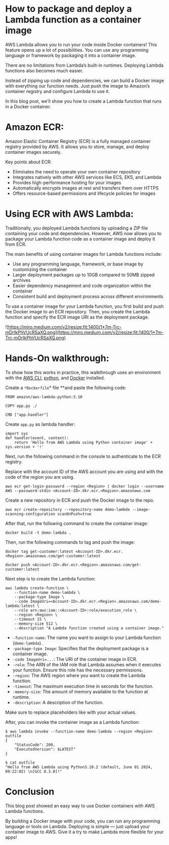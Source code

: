 # How to package and deploy a Lambda function as a container image

AWS Lambda allows you to run your code inside Docker containers! This feature opens up a lot of possibilities. You can use any programming language or framework by packaging it into a container image.

There are no limitations from Lambda’s built-in runtimes. Deploying Lambda functions also becomes much easier.

Instead of zipping up code and dependencies, we can build a Docker image with everything our function needs. Just push the image to Amazon’s container registry and configure Lambda to use it.

In this blog post, we’ll show you how to create a Lambda function that runs in a Docker container.

# **Amazon ECR:**

Amazon Elastic Container Registry (ECR) is a fully managed container registry provided by AWS. It allows you to store, manage, and deploy container images securely.

Key points about ECR:

- Eliminates the need to operate your own container repository
- Integrates natively with other AWS services like ECS, EKS, and Lambda
- Provides high-performance hosting for your images
- Automatically encrypts images at rest and transfers them over HTTPS
- Offers resource-based permissions and lifecycle policies for images

# **Using ECR with AWS Lambda:**

Traditionally, you deployed Lambda functions by uploading a ZIP file containing your code and dependencies. However, AWS now allows you to package your Lambda function code as a container image and deploy it from ECR.

The main benefits of using container images for Lambda functions include:

- Use any programming language, framework, or base image by customizing the container
- Larger deployment packages up to 10GB compared to 50MB zipped archives
- Easier dependency management and code organization within the container
- Consistent build and deployment process across different environments

To use a container image for your Lambda function, you first build and push the Docker image to an ECR repository. Then, you create the Lambda function and specify the ECR image URI as the deployment package.

![https://miro.medium.com/v2/resize:fit:1400/1*7m-Trc-mDrIkPhVUcRSaXQ.png](https://miro.medium.com/v2/resize:fit:1400/1*7m-Trc-mDrIkPhVUcRSaXQ.png)

# **Hands-On walkthrough:**

To show how this works in practice, this walkthrough uses an environment with the [AWS CLI](https://aws.amazon.com/cli/), [python](https://www.python.org/downloads/), and [Docker](https://docs.docker.com/get-docker/) installed.

Create a `*Dockerfile`* file **and paste the following code:

```
FROM amazon/aws-lambda-python:3.10

COPY app.py ./

CMD ["app.handler"]
```

Create `app.py` as lambda handler:

```
import sys
def handler(event, context):
    return 'Hello from AWS Lambda using Python container image' + sys.version + '!'
```

Next, run the following command in the console to authenticate to the ECR registry.

Replace with the account ID of the AWS account you are using and with the code of the region you are using.

```
aws ecr get-login-password --region <Region> | docker login --username AWS --password-stdin <Account-ID>.dkr.ecr.<Region>.amazonaws.com
```

Create a new repository in ECR and push the Docker image to the repo.

```
aws ecr create-repository --repository-name demo-lambda --image-scanning-configuration scanOnPush=true
```

After that, run the following command to create the container image:

```
docker build -t demo-lambda .
```

Then, run the following commands to tag and push the image:

```
docker tag get-customer:latest <Account-ID>.dkr.ecr.<Region>.amazonaws.com/get-customer:latest

docker push <Account-ID>.dkr.ecr.<Region>.amazonaws.com/get-customer:latest
```

Next step is to create the Lambda function:

```
aws lambda create-function \
    --function-name demo-lambda \
    --package-type Image \
    --code ImageUri=<Account-ID>.dkr.ecr.<Region>.amazonaws.com/demo-lambda:latest \
    --role arn:aws:iam::<Account-ID>:role/execution_role \
    --region <Region> \
    --timeout 15 \
    --memory-size 512 \
    --description "A Lambda function created using a container image."
```

- `-function-name`: The name you want to assign to your Lambda function (`demo-lambda`).
- `-package-type Image`: Specifies that the deployment package is a container image.
- `-code ImageUri=...`: The URI of the container image in ECR.
- `-role`: The ARN of the IAM role that Lambda assumes when it executes your function. Ensure this role has the necessary permissions.
- `-region`: The AWS region where you want to create the Lambda function.
- `-timeout`: The maximum execution time in seconds for the function.
- `-memory-size`: The amount of memory available to the function at runtime.
- `-description`: A description of the function.

Make sure to replace placeholders like with your actual values.

After, you can invoke the container image as a Lambda function:

```
$ aws lambda invoke --function-name demo-lambda --region <Region> outfile
{
    "StatusCode": 200,
    "ExecutedVersion": $LATEST"
}

$ cat outfile
"Hello from AWS Lambda using Python3.10.2 (default, June 01 2024, 09:22:02) \n[GCC 8.3.0]!"
```

# **Conclusion**

This blog post showed an easy way to use Docker containers with AWS Lambda functions.

By building a Docker image with your code, you can run any programming language or tools on Lambda. Deploying is simple — just upload your container image to AWS. Give it a try to make Lambda more flexible for your apps!